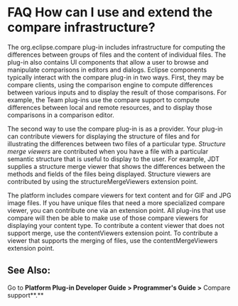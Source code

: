 

FAQ How can I use and extend the compare infrastructure?
========================================================

The org.eclipse.compare plug-in includes infrastructure for computing the differences between groups of files and the content of individual files. The plug-in also contains UI components that allow a user to browse and manipulate comparisons in editors and dialogs. Eclipse components typically interact with the compare plug-in in two ways. First, they may be compare clients, using the comparison engine to compute differences between various inputs and to display the result of those comparisons. For example, the Team plug-ins use the compare support to compute differences between local and remote resources, and to display those comparisons in a comparison editor.

  
The second way to use the compare plug-in is as a provider. Your plug-in can contribute viewers for displaying the structure of files and for illustrating the differences between two files of a particular type. _Structure merge viewers_ are contributed when you have a file with a particular semantic structure that is useful to display to the user. For example, JDT supplies a structure merge viewer that shows the differences between the methods and fields of the files being displayed. Structure viewers are contributed by using the structureMergeViewers extension point.

  
The platform includes compare viewers for text content and for GIF and JPG image files. If you have unique files that need a more specialized compare viewer, you can contribute one via an extension point. All plug-ins that use compare will then be able to make use of those compare viewers for displaying your content type. To contribute a content viewer that does not support merge, use the contentViewers extension point. To contribute a viewer that supports the merging of files, use the contentMergeViewers extension point.

  

See Also:
---------

Go to **Platform Plug-in Developer Guide > Programmer's Guide >** Compare support**.**

